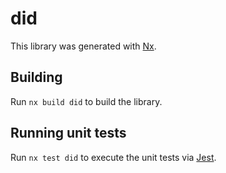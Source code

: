 # did

This library was generated with [Nx](https://nx.dev).

## Building

Run `nx build did` to build the library.

## Running unit tests

Run `nx test did` to execute the unit tests via [Jest](https://jestjs.io).

